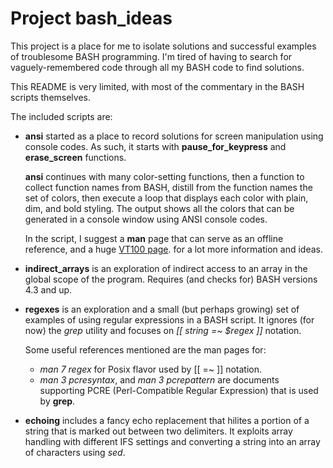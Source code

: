 # Project bash_ideas

This project is a place for me to isolate solutions and successful
examples of troublesome BASH programming.  I'm tired of having to
search for vaguely-remembered code through all my BASH code
to find solutions.

This README is very limited, with most of the commentary in the
BASH scripts themselves.

The included scripts are:

- **ansi** started as a place to record solutions for
  screen manipulation using console codes.  As such, it
  starts with **pause_for_keypress** and **erase_screen**
  functions.

  **ansi** continues with many color-setting functions,
  then a function to collect function names from BASH,
  distill from the function names the set of colors,
  then execute a loop that displays each color with plain,
  dim, and bold styling.  The output shows all the colors
  that can be generated in a console window using ANSI
  console codes.

  In the script, I suggest a **man** page that can serve
  as an offline reference, and a huge [VT100 page](https://vt100.net/docs/vt510-rm/chapter4.html).
  for a lot more information and ideas.

- **indirect_arrays** is an exploration of indirect access
  to an array in the global scope of the program.  Requires
  (and checks for) BASH versions 4.3 and up.

- **regexes** is an exploration and a small (but perhaps
  growing) set of examples of using regular expressions
  in a BASH script.  It ignores (for now) the *grep*
  utility and focuses on *[[ string =~ $regex ]]* notation.

  Some useful references mentioned are the man pages for:
  - *man 7 regex* for Posix flavor used by [[ =~ ]] notation.
  - *man 3 pcresyntax*, and *man 3 pcrepattern* are documents
    supporting PCRE (Perl-Compatible Regular Expression) that is
    used by **grep**.

- **echoing** includes a fancy echo replacement that hilites
  a portion of a string that is marked out between two delimiters.
  It exploits array handling with different IFS settings and
  converting a string into an array of characters using *sed*.

  